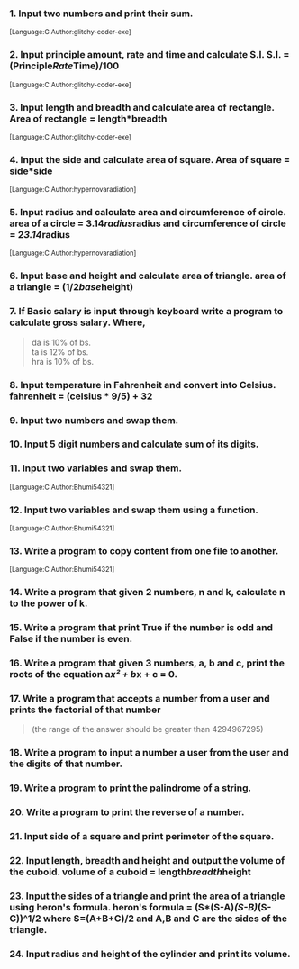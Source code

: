 ### 1.	Input two numbers and print their sum.
<sup>	[Language:C 	Author:glitchy-coder-exe]</sup>

### 2.	Input principle amount, rate and time and calculate S.I. S.I. = (Principle*Rate*Time)/100
<sup>	[Language:C 	Author:glitchy-coder-exe]</sup>

### 3.	Input length and breadth and calculate area of rectangle. Area of rectangle = length*breadth
<sup>	[Language:C 	Author:glitchy-coder-exe]</sup>

### 4.	Input the side and calculate area of square. Area of square = side*side
<sup>	[Language:C 	Author:hypernovaradiation]</sup>

### 5.	Input radius and calculate area and circumference of circle. area of a circle = 3.14*radius*radius and circumference of circle = 2*3.14*radius
<sup>	[Language:C	Author:hypernovaradiation]</sup>

### 6.	Input base and height and calculate area of triangle. area of a triangle = (1/2*base*height)


### 7.	If Basic salary is input through keyboard write a program to calculate gross salary. Where,
  > da is 10% of bs. <br>
  > ta is 12% of bs. <br>
  > hra is 10% of bs. <br>


### 8.	Input temperature in Fahrenheit and convert into Celsius. fahrenheit = (celsius * 9/5) + 32


### 9.	Input two numbers and swap them.


### 10.	Input 5 digit numbers and calculate sum of its digits.


### 11. Input two variables and swap them.
<sup>	[Language:C	Author:Bhumi54321]</sup>
	
### 12. Input two variables and swap them using a function.
<sup>	[Language:C	Author:Bhumi54321]</sup>

### 13. Write a program to copy content from one file to another.
<sup>	[Language:C	Author:Bhumi54321]</sup>

### 14. Write a program that given 2 numbers, n and k, calculate n to the power of k.

### 15. Write a program that print True if the number is odd and False if the number is even.

### 16. Write a program that given 3 numbers, a, b and c, print the roots of the equation a*x² + b*x + c = 0.

### 17. Write a program that accepts a number from a user and prints the factorial of that number
> (the range of the answer should be greater than 4294967295)

### 18. Write a program to input a number a user from the user and the digits of that number.

### 19. Write a program to print the palindrome of a string.

### 20. Write a program to print the reverse of a number.

### 21. Input side of a square and print perimeter of the square.

### 22. Input length, breadth and height and output the volume of the cuboid. volume of a cuboid = length*breadth*height

### 23. Input the sides of a triangle and print the area of a triangle using heron's formula. heron's formula = (S*(S-A)*(S-B)*(S-C))^1/2 where S=(A+B+C)/2 and A,B and C are the sides of the triangle.

### 24. Input radius and height of the cylinder and print its volume.
